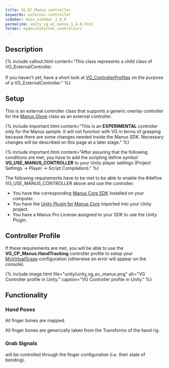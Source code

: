 ```yaml
---
title: VG_EC_Manus controller
keywords: external-controller
sidebar: main_sidebar_1_4_0
permalink: unity_vg_ec_manus.1.4.0.html
folder: mydoc/external_controllers
---
```


## Description 

{% include callout.html content="This class represents a child class of VG_ExternalController.<br><br> If you haven't yet, have a short look at [VG_ControllerProfiles](unity_component_vgcontrollerprofile.1.4.0.html) on the purpose of a VG_ExternalController." %}

## Setup 

This is an external controller class that supports a generic overlay controller for the [Manus Glove](https://www.manus-meta.com/knowledge-articles/quantum-metagloves-first-time-setup) class as an external controller.

{% include important.html content="This is an **EXPERIMENTAL** controller only for the Manus sample. It will not function with VG in terms of grasping because there are some changes needed inside the Manus SDK. Necessary changes will be described on this page at a later stage." %}

{% include important.html content="After assuring that the following conditions are met, you have to add the scripting define symbol **VG_USE_MANUS_CONTROLLER** to your Unity player settings (Project Settings → Player → Script Compilation)." %}
      
The following requirements have to be met to be able to enable the #define VG_USE_MANUS_CONTROLLER above and use the controller:
 * You have the corresponding [Manus Core SDK](https://resources.manus-meta.com/downloads) installed on your computer.
 * You have the [Unity Plugin for Manus Core](https://resources.manus-meta.com/downloads) imported into your Unity project.
 * You have a Manus Pro License assigned to your SDK to use the Unity Plugin.

## Controller Profile

If these requirements are met, you will be able to use the **VG_CP_Manus.HandTracking** controller profile to setup your [MyVirtualGrasp](unity_component_myvirtualgrasp.1.4.0.html#profile) configuration (otherwise an error will appear on the console).

{% include image.html file="unity/unity_vg_ec_manus.png" alt="VG Controller profile in Unity." caption="VG Controller profile in Unity." %}

## Functionality

### Hand Poses
All finger bones are mapped.

All finger bones are generically taken from the Transforms of the hand rig.

### Grab Signals
will be controlled through the finger configuration (i.e. their state of bending).
